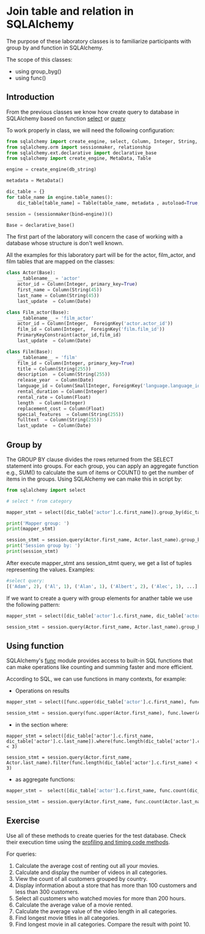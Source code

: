 # Join table and relation in SQLAlchemy

The purpose of these laboratory classes is to familiarize participants with group by and function in SQLAlchemy.

The scope of this classes:
 - using group_byg()
 - using func()

## Introduction 
From the previous classes we know how create query to database in SQLAlchemy based on function [select](https://docs.sqlalchemy.org/en/13/core/metadata.html?highlight=select#sqlalchemy.schema.Table.select) or [query](https://docs.sqlalchemy.org/en/14/orm/query.html)

To work properly in class, we will need the following configuration:
```python
from sqlalchemy import create_engine, select, Column, Integer, String, Date, ForeignKey, PrimaryKeyConstraint
from sqlalchemy.orm import sessionmaker, relationship
from sqlalchemy.ext.declarative import declarative_base
from sqlalchemy import create_engine, MetaData, Table

engine = create_engine(db_string)

metadata = MetaData()

dic_table = {}
for table_name in engine.table_names():
    dic_table[table_name] = Table(table_name, metadata , autoload=True, autoload_with=engine)

session = (sessionmaker(bind=engine))()

Base = declarative_base()
```

The first part of the laboratory will concern the case of working with a database whose structure is don't well known.

All the examples for this laboratory part will be for the actor, film_actor, and film tables that are mapped on the classes:

```python
class Actor(Base):
    __tablename__ = 'actor'
    actor_id = Column(Integer, primary_key=True)
    first_name = Column(String(45))
    last_name = Column(String(45))
    last_update  = Column(Date) 

class Film_actor(Base):
    __tablename__ = 'film_actor'
    actor_id = Column(Integer,  ForeignKey('actor.actor_id'))
    film_id = Column(Integer,  ForeignKey('film.film_id'))
    PrimaryKeyConstraint(actor_id,film_id)
    last_update  = Column(Date) 

class Film(Base):
    __tablename__ = 'film'
    film_id = Column(Integer, primary_key=True)
    title = Column(String(255))
    description  = Column(String(255))
    release_year  = Column(Date)
    language_id = Column(SmallInteger, ForeignKey('language.language_id'))
    rental_duration = Column(Integer)
    rental_rate = Column(Float)
    length  = Column(Integer)
    replacement_cost = Column(Float)
    special_features  = Column(String(255))
    fulltext  = Column(String(255))
    last_update  = Column(Date) 
```

## Group by

The GROUP BY clause divides the rows returned from the SELECT statement into groups. For each group, you can apply an aggregate function e.g.,  SUM() to calculate the sum of items or COUNT() to get the number of items in the groups. Using SQLAlchemy we can make this in script by:
 
```python
from sqlalchemy import select

# select * from category

mapper_stmt = select([dic_table['actor'].c.first_name]).group_by(dic_table['actor'].c.first_name)

print('Mapper group: ')
print(mapper_stmt)

session_stmt = session.query(Actor.first_name, Actor.last_name).group_by(Actor.first_name)
print('Session group by: ')
print(session_stmt)
```

After execute mapper_stmt ans session_stmt query, we get a list of tuples representing the values. Examples:

```python
#select query:
[('Adam', 2), ('Al', 1), ('Alan', 1), ('Albert', 2), ('Alec', 1), ...]
```


If we want to create a query with group elements for anather  table we use the following pattern:

```python
mapper_stmt = select([dic_table['actor'].c.first_name, dic_table['actor'].c.last_name]).group_by(dic_table['actor'].c.first_name, dic_table['actor'].c.last_name)

session_stmt = session.query(Actor.first_name, Actor.last_name).group_by(Actor.first_name,Actor.last_name)

```


## Using  function
SQLAlchemy's [func](https://docs.sqlalchemy.org/en/14/core/functions.html) module provides access to built-in SQL functions that can make operations like counting and summing faster and more efficient.

According to SQL, we can use functions in many contexts, for example:
-  Operations on results
```python
mapper_stmt = select([func.upper(dic_table['actor'].c.first_name), func.lower(dic_table['actor'].c.last_name)])

session_stmt = session.query(func.upper(Actor.first_name), func.lower(Actor.last_name))
```
- in the section where:
```
mapper_stmt = select([dic_table['actor'].c.first_name, dic_table['actor'].c.last_name]).where(func.length(dic_table['actor'].c.first_name) < 3)

session_stmt = session.query(Actor.first_name, Actor.last_name).filter(func.length(dic_table['actor'].c.first_name) < 3)
```
- as aggregate functions:
```python
mapper_stmt =  select([dic_table['actor'].c.first_name, func.count(dic_table['actor'].c.last_name)]).group_by(dic_table['actor'].c.first_name)

session_stmt = session.query(Actor.first_name, func.count(Actor.last_name)).group_by(Actor.first_name)
```

## Exercise 

Use all of these methods to create queries for the test database. Check their execution time using the [profiling and timing code methods](https://jakevdp.github.io/PythonDataScienceHandbook/01.07-timing-and-profiling.html).

For queries:
1. Calculate the average cost of renting out all your movies.
2. Calculate and display the number of videos in all categories.
3. View the count of all customers grouped by country.
4. Display information about a store that has more than 100 customers and less than 300 customers.
5. Select all customers who watched movies for more than 200 hours.
6. Calculate the average value of a movie rented.
7. Calculate the average value of the video length in all categories.
8. Find longest movie titles in all categories.
9. Find longest movie in all categories. Compare the result with point 10.



